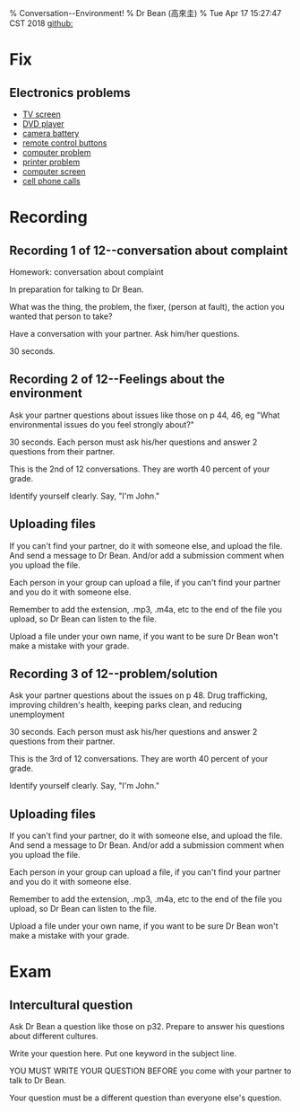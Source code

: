 % Conversation--Environment!
% Dr Bean (高來圭)
% Tue Apr 17 15:27:47 CST 2018 [github: ](https://github.com/drbean/curriculum/tree/master/conversation)


# Fix

## Electronics problems

- [TV screen ](http://www.google.com.tw/search?q=%22TV+screen+flicker%22&num=100&gws_rd=ssl&tbm=isch&tbo=u&source=univ&sa=X)
- [DVD player ](http://www.google.com.tw/search?q=%22DVD+player+skipping%22&num=100&gws_rd=ssl&tbm=isch&tbo=u&source=univ&sa=X)
- [camera battery ](http://www.google.com.tw/search?q=%22camera+battery+dying%22&num=100&gws_rd=ssl&tbm=isch&tbo=u&source=univ&sa=X)
- [remote control buttons ](http://www.google.com.tw/search?q=%22remote+control+buttons+sticking%22&num=100&gws_rd=ssl&tbm=isch&tbo=u&source=univ&sa=X)
- [computer problem ](http://www.google.com.tw/search?q=%22computer+problem+crash%22&num=100&gws_rd=ssl&tbm=isch&tbo=u&source=univ&sa=X)
- [printer problem ](http://www.google.com.tw/search?q=%22printer+problem+jamming%22&num=100&gws_rd=ssl&tbm=isch&tbo=u&source=univ&sa=X)
- [computer screen ](http://www.google.com.tw/search?q=%22computer+screen+freezing%22&num=100&gws_rd=ssl&tbm=isch&tbo=u&source=univ&sa=X)
- [cell phone calls ](http://www.google.com.tw/search?q=%22cell+phone+calls+dropping%22&num=100&gws_rd=ssl&tbm=isch&tbo=u&source=univ&sa=X)

# Recording

## Recording 1 of 12--conversation about complaint

Homework: conversation about complaint

In preparation for talking to Dr Bean.

What was the thing, the problem, the fixer, (person at fault), the action you wanted that person to take?

Have a conversation with your partner. Ask him/her questions.

30 seconds.

## Recording 2 of 12--Feelings about the environment

Ask your partner questions about issues like those on p 44, 46, eg "What environmental issues do you feel strongly about?"

30 seconds. Each person must ask his/her questions and answer 2 questions from their partner.

This is the 2nd of 12 conversations. They are worth 40 percent of your grade.

Identify yourself clearly. Say, "I'm John."

## Uploading files

If you can't find your partner, do it with someone else, and upload the file. And send a message to Dr Bean. And/or add a submission comment when you upload the file.

Each person in your group can upload a file, if you can't find your partner and you do it with someone else.

Remember to add the extension, .mp3, .m4a, etc to the end of the file you upload, so Dr Bean can listen to the file.

Upload a file under your own name, if you want to be sure Dr Bean won't make a mistake with your grade.

## Recording 3 of 12--problem/solution

Ask your partner questions about the issues on p 48. Drug trafficking, improving children's health, keeping parks clean, and reducing unemployment

30 seconds. Each person must ask his/her questions and answer 2 questions from their partner.

This is the 3rd of 12 conversations. They are worth 40 percent of your grade.

Identify yourself clearly. Say, "I'm John."

## Uploading files

If you can't find your partner, do it with someone else, and upload the file. And send a message to Dr Bean. And/or add a submission comment when you upload the file.

Each person in your group can upload a file, if you can't find your partner and you do it with someone else.

Remember to add the extension, .mp3, .m4a, etc to the end of the file you upload, so Dr Bean can listen to the file.

Upload a file under your own name, if you want to be sure Dr Bean won't make a mistake with your grade.

# Exam

## Intercultural question

Ask Dr Bean a question like those on p32. Prepare to answer his questions about different cultures.

Write your question here. Put one keyword in the subject line.

YOU MUST WRITE YOUR QUESTION BEFORE you come with your partner to talk to Dr Bean.

Your question must be a different question than everyone else's question.
